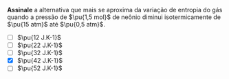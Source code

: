 **Assinale** a alternativa que mais se aproxima da variação de entropia do gás quando a pressão de $\pu{1,5 mol}$ de neônio diminui isotermicamente de $\pu{15 atm}$ até $\pu{0,5 atm}$. 

- [ ] $\pu{12 J.K-1}$
- [ ] $\pu{22 J.K-1}$
- [ ] $\pu{32 J.K-1}$
- [x] $\pu{42 J.K-1}$
- [ ] $\pu{52 J.K-1}$
